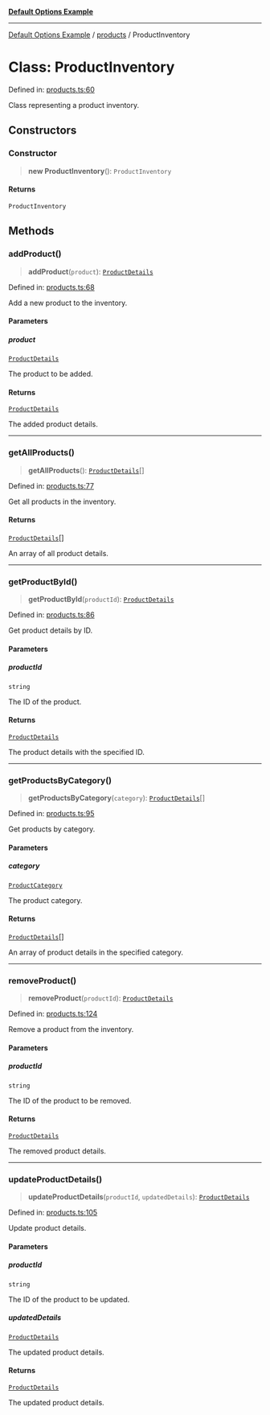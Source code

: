 [**Default Options Example**](../../README.md)

***

[Default Options Example](../../modules.md) / [products](../README.md) / ProductInventory

# Class: ProductInventory

Defined in: [products.ts:60](https://github.com/typedoc2md/dummy-typescript-api/blob/main/src/products.ts#L60)

Class representing a product inventory.

## Constructors

### Constructor

> **new ProductInventory**(): `ProductInventory`

#### Returns

`ProductInventory`

## Methods

### addProduct()

> **addProduct**(`product`): [`ProductDetails`](../interfaces/ProductDetails.md)

Defined in: [products.ts:68](https://github.com/typedoc2md/dummy-typescript-api/blob/main/src/products.ts#L68)

Add a new product to the inventory.

#### Parameters

##### product

[`ProductDetails`](../interfaces/ProductDetails.md)

The product to be added.

#### Returns

[`ProductDetails`](../interfaces/ProductDetails.md)

The added product details.

***

### getAllProducts()

> **getAllProducts**(): [`ProductDetails`](../interfaces/ProductDetails.md)[]

Defined in: [products.ts:77](https://github.com/typedoc2md/dummy-typescript-api/blob/main/src/products.ts#L77)

Get all products in the inventory.

#### Returns

[`ProductDetails`](../interfaces/ProductDetails.md)[]

An array of all product details.

***

### getProductById()

> **getProductById**(`productId`): [`ProductDetails`](../interfaces/ProductDetails.md)

Defined in: [products.ts:86](https://github.com/typedoc2md/dummy-typescript-api/blob/main/src/products.ts#L86)

Get product details by ID.

#### Parameters

##### productId

`string`

The ID of the product.

#### Returns

[`ProductDetails`](../interfaces/ProductDetails.md)

The product details with the specified ID.

***

### getProductsByCategory()

> **getProductsByCategory**(`category`): [`ProductDetails`](../interfaces/ProductDetails.md)[]

Defined in: [products.ts:95](https://github.com/typedoc2md/dummy-typescript-api/blob/main/src/products.ts#L95)

Get products by category.

#### Parameters

##### category

[`ProductCategory`](../enumerations/ProductCategory.md)

The product category.

#### Returns

[`ProductDetails`](../interfaces/ProductDetails.md)[]

An array of product details in the specified category.

***

### removeProduct()

> **removeProduct**(`productId`): [`ProductDetails`](../interfaces/ProductDetails.md)

Defined in: [products.ts:124](https://github.com/typedoc2md/dummy-typescript-api/blob/main/src/products.ts#L124)

Remove a product from the inventory.

#### Parameters

##### productId

`string`

The ID of the product to be removed.

#### Returns

[`ProductDetails`](../interfaces/ProductDetails.md)

The removed product details.

***

### updateProductDetails()

> **updateProductDetails**(`productId`, `updatedDetails`): [`ProductDetails`](../interfaces/ProductDetails.md)

Defined in: [products.ts:105](https://github.com/typedoc2md/dummy-typescript-api/blob/main/src/products.ts#L105)

Update product details.

#### Parameters

##### productId

`string`

The ID of the product to be updated.

##### updatedDetails

[`ProductDetails`](../interfaces/ProductDetails.md)

The updated product details.

#### Returns

[`ProductDetails`](../interfaces/ProductDetails.md)

The updated product details.
